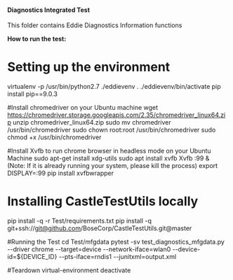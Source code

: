 #### Diagnostics Integrated Test 

This folder contains Eddie Diagnostics Information functions

**How to run the test:**
# Setting up the environment
virtualenv -p /usr/bin/python2.7 ./eddievenv
. ./eddievenv/bin/activate
pip install pip==9.0.3

#Install chromedriver on your Ubuntu machine
wget https://chromedriver.storage.googleapis.com/2.35/chromedriver_linux64.zip
unzip chromedriver_linux64.zip
sudo mv chromedriver /usr/bin/chromedriver
sudo chown root:root /usr/bin/chromedriver
sudo chmod +x /usr/bin/chromedriver

#Install Xvfb to run chrome browser in headless mode on your Ubuntu Machine
sudo apt-get install xdg-utils
sudo apt install xvfb
Xvfb :99 & (Note: If it is already running your system, please kill the process)
export DISPLAY=:99
pip install xvfbwrapper

# Installing CastleTestUtils locally 
pip install -q -r Test/requirements.txt
pip install -q git+ssh://git@github.com/BoseCorp/CastleTestUtils.git@master 

#Running the Test
cd Test/mfgdata
pytest -sv test_diagnostics_mfgdata.py --driver chrome --target=device --network-iface=wlan0 --device-id=${DEVICE_ID} --pts-iface=rndis1 --junitxml=output.xml

#Teardown virtual-environment
deactivate

